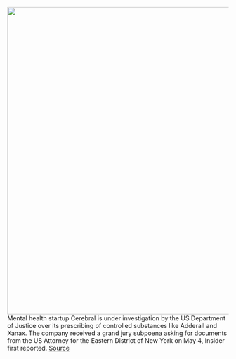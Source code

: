 <img src='https://cdn.vox-cdn.com/thumbor/elXUkyUGqGARtGIplTQC2qpL3jY=/0x0:3024x4032/1200x800/filters:focal(1891x2462:2373x2944)/cdn.vox-cdn.com/uploads/chorus_image/image/70848162/IMG_3048.0.jpeg' width='700px' /><br/>
Mental health startup Cerebral is under investigation by the US Department of Justice over its prescribing of controlled substances like Adderall and Xanax. The company received a grand jury subpoena asking for documents from the US Attorney for the Eastern District of New York on May 4, Insider first reported.
<a href='https://www.theverge.com/2022/5/9/23063356/cerebral-telehealth-prescriptions-investigation-adhd-adderall-doj-dea'> Source <a/>